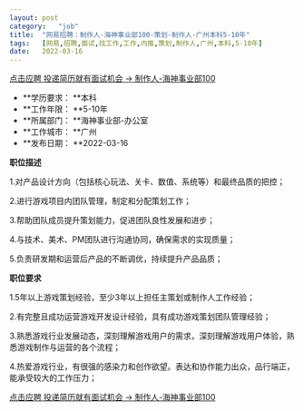 ```yaml
---
layout:	post
category:	"job"
title:	"网易招聘：制作人-海神事业部100-策划-制作人-广州本科5-10年"
tags:	[网易,招聘,面试,找工作,工作,内推,策划,制作人,广州,本科,5-10年]
date:	2022-03-16
---
```


[点击应聘 投递简历就有面试机会 ->  制作人-海神事业部100](http://mobile.bole.netease.com/bole/boleDetail?id=37162&employeeId=346f03c3cda5f04c&key=all)



- **学历要求： **本科
- **工作年限： **5-10年
- **所属部门： **海神事业部-办公室
- **工作城市： **广州
- **发布日期： **2022-03-16



**职位描述**

1.对产品设计方向（包括核心玩法、关卡、数值、系统等）和最终品质的把控；

2.进行游戏项目内团队管理，制定和分配策划工作；

3.帮助团队成员提升策划能力，促进团队良性发展和进步；

4.与技术、美术、PM团队进行沟通协同，确保需求的实现质量；

5.负责研发期和运营后产品的不断调优，持续提升产品品质；



**职位要求**

1.5年以上游戏策划经验，至少3年以上担任主策划或制作人工作经验；

2.有完整且成功运营游戏开发设计经验，具有成功游戏策划团队管理经验；

3.熟悉游戏行业发展动态，深刻理解游戏用户的需求，深刻理解游戏用户体验，熟悉游戏制作与运营的各个流程；

4.热爱游戏行业，有很强的感染力和创作欲望。表达和协作能力出众，品行端正，能承受较大的工作压力；



[点击应聘 投递简历就有面试机会 ->  制作人-海神事业部100](http://mobile.bole.netease.com/bole/boleDetail?id=37162&employeeId=346f03c3cda5f04c&key=all)